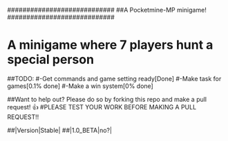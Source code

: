 ############################
##A Pocketmine-MP minigame!
############################
# A minigame where 7 players hunt a special person
##TODO:
#-Get commands and game setting ready[Done]
#-Make task for games[0.1% done]
#-Make a win system[0% done]

##Want to help out? Please do so by forking this repo and make a pull request! :+1:
#PLEASE TEST YOUR WORK BEFORE MAKING A PULL REQUEST!!

##|Version|Stable|
##|1.0_BETA|no?|

